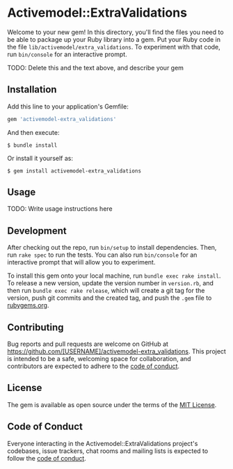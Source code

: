 # Activemodel::ExtraValidations

Welcome to your new gem! In this directory, you'll find the files you need to be able to package up your Ruby library into a gem. Put your Ruby code in the file `lib/activemodel/extra_validations`. To experiment with that code, run `bin/console` for an interactive prompt.

TODO: Delete this and the text above, and describe your gem

## Installation

Add this line to your application's Gemfile:

```ruby
gem 'activemodel-extra_validations'
```

And then execute:

    $ bundle install

Or install it yourself as:

    $ gem install activemodel-extra_validations

## Usage

TODO: Write usage instructions here

## Development

After checking out the repo, run `bin/setup` to install dependencies. Then, run `rake spec` to run the tests. You can also run `bin/console` for an interactive prompt that will allow you to experiment.

To install this gem onto your local machine, run `bundle exec rake install`. To release a new version, update the version number in `version.rb`, and then run `bundle exec rake release`, which will create a git tag for the version, push git commits and the created tag, and push the `.gem` file to [rubygems.org](https://rubygems.org).

## Contributing

Bug reports and pull requests are welcome on GitHub at https://github.com/[USERNAME]/activemodel-extra_validations. This project is intended to be a safe, welcoming space for collaboration, and contributors are expected to adhere to the [code of conduct](https://github.com/[USERNAME]/activemodel-extra_validations/blob/master/CODE_OF_CONDUCT.md).

## License

The gem is available as open source under the terms of the [MIT License](https://opensource.org/licenses/MIT).

## Code of Conduct

Everyone interacting in the Activemodel::ExtraValidations project's codebases, issue trackers, chat rooms and mailing lists is expected to follow the [code of conduct](https://github.com/[USERNAME]/activemodel-extra_validations/blob/master/CODE_OF_CONDUCT.md).
